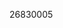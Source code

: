 [//]: # (Created by ./bin/manage_files.pl from ./species/Trichinella_britovi/PRJNA257433/Trichinella_britovi_PRJNA257433.publication.html on Thu Jun 11 13:46:10 2020)
26830005
